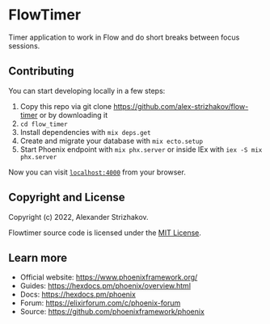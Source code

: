# FlowTimer

Timer application to work in Flow and do short breaks between focus sessions.

## Contributing

You can start developing locally in a few steps:
1. Copy this repo via git clone https://github.com/alex-strizhakov/flow-timer or by downloading it
2. `cd flow_timer`
3. Install dependencies with `mix deps.get`
4. Create and migrate your database with `mix ecto.setup`
5. Start Phoenix endpoint with `mix phx.server` or inside IEx with `iex -S mix phx.server`

Now you can visit [`localhost:4000`](http://localhost:4000) from your browser.

## Copyright and License

Copyright (c) 2022, Alexander Strizhakov.

Flowtimer source code is licensed under the [MIT License](LICENSE.md).

## Learn more

  * Official website: https://www.phoenixframework.org/
  * Guides: https://hexdocs.pm/phoenix/overview.html
  * Docs: https://hexdocs.pm/phoenix
  * Forum: https://elixirforum.com/c/phoenix-forum
  * Source: https://github.com/phoenixframework/phoenix
